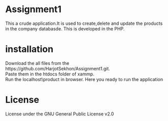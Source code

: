 # Assignment1
This a crude application.It is used to create,delete and update the products in the company databasde.
This is developed in the PHP.
<h1>installation</h1>
Download the all files from the https://github.com/HarjotSekhon/Assignment1.git.
<br>
 Paste them in the htdocs folder of xammp.</br>
Run the localhost\product in browser.
Here you ready to run the application
<h1>License</h1>
 License under the GNU General Public License v2.0
